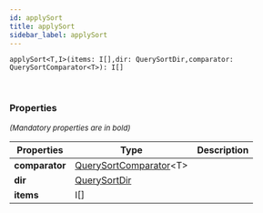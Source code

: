 ```yaml
---
id: applySort
title: applySort
sidebar_label: applySort
---
```


```tsx
applySort<T,I>(items: I[],dir: QuerySortDir,comparator: QuerySortComparator<T>): I[]
```
<br/>



### Properties

<font size="2"><i>(Mandatory properties are in bold)</i></font>

| Properties | Type | Description |
| --------- | ---- | ----------- |
| **comparator** | [QuerySortComparator](/framework-api/types/QuerySortComparator.md)<T\> |  |
| **dir** | [QuerySortDir](/framework-api/types/QuerySortDir.md) |  |
| **items** | I[] |  |
